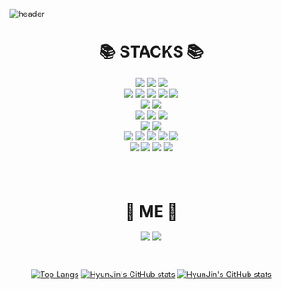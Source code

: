 ![header](https://capsule-render.vercel.app/api?type=Waving&color=gradient&height=300&section=header&text=Welcome%20to%20HyunJin's%20Git%20profile&fontSize=50)

<div align=center>
<h1>📚 STACKS 📚</h1>


  <img src="https://img.shields.io/badge/python-3776AB?style=for-the-badge&logo=python&logoColor=white"> 
  <img src="https://img.shields.io/badge/java-007396?style=for-the-badge&logo=java&logoColor=white"> 
  <img src="https://img.shields.io/badge/c-00599C?style=for-the-badge&logo=c%2B%2B&logoColor=white">
  <br>
  
  <img src="https://img.shields.io/badge/django-092E20?style=for-the-badge&logo=django&logoColor=white">
  <img src="https://img.shields.io/badge/html5-E34F26?style=for-the-badge&logo=html5&logoColor=white"> 
  <img src="https://img.shields.io/badge/css-1572B6?style=for-the-badge&logo=css3&logoColor=white"> 
  <img src="https://img.shields.io/badge/javascript-F7DF1E?style=for-the-badge&logo=javascript&logoColor=black"> 
  <img src="https://img.shields.io/badge/jquery-0769AD?style=for-the-badge&logo=jquery&logoColor=white">
  <br>

  <img src="https://img.shields.io/badge/android-3DDC84?style=for-the-badge&logo=android&logoColor=white">  
  <img src="https://img.shields.io/badge/linux-FCC624?style=for-the-badge&logo=linux&logoColor=black"> 
  <br>

  <img src="https://img.shields.io/badge/Oracle-F80000?style=for-the-badge&logo=Oracle&logoColor=white">  
  <img src="https://img.shields.io/badge/AWS-232F3E?style=for-the-badge&logo=AWS&logoColor=black">
  <img src="https://img.shields.io/badge/MySQL-4479A1?style=for-the-badge&logo=MySQL&logoColor=black"> 
  <br>

  <img src="https://img.shields.io/badge/TensorFlow-FF6F00?style=for-the-badge&logo=TensorFlow&logoColor=white">  
  <img src="https://img.shields.io/badge/OpenCV-5C3EE8?style=for-the-badge&logo=OpenCV&logoColor=white"> 
  <br>

  <img src="https://img.shields.io/badge/Docker-2496ED?style=for-the-badge&logo=Docker&logoColor=white">   
  <img src="https://img.shields.io/badge/Hadoop-66CCFF?style=for-the-badge&logo=ApacheHadoop&logoColor=white"> 
  <img src="https://img.shields.io/badge/Spark-E25A1C?style=for-the-badge&logo=Apache Spark&logoColor=white"> 
  <img src="https://img.shields.io/badge/Airflow-017CEE?style=for-the-badge&logo=Apache Airflow&logoColor=white">
  <img src="https://img.shields.io/badge/Kafka-231F20?style=for-the-badge&logo=Apache Kafka&logoColor=white"> 
  <br>

  <img src="https://img.shields.io/badge/github-181717?style=for-the-badge&logo=github&logoColor=white">
  <img src="https://img.shields.io/badge/git-F05032?style=for-the-badge&logo=git&logoColor=white">
  <img src="https://img.shields.io/badge/Slack-4A154B?style=for-the-badge&logo=Slack&logoColor=white">
  <img src="https://img.shields.io/badge/Trello-0052CC?style=for-the-badge&logo=Trello&logoColor=white">
  <br>
  
  <br><br>


  <h1>🍑 ME 🍑</h1>

  <div>
    <a href="mailto:jhj6740@gmail.com" target="_blank"><img src="https://img.shields.io/badge/Gmail-EA4335?style=flat-square&logo=Gmail&logoColor=white"/></a>
    <a href="https://hub.docker.com/u/jhjzmdk" target="_blank"><img src="https://img.shields.io/badge/DockerHub-2496ED?style=flat-square&logo=Docker&logoColor=white"/></a>
  </div>
  <br><br>

  [![Top Langs](https://github-readme-stats.vercel.app/api/top-langs/?username=cyless-hj&layout=compact)](https://github.com/anuraghazra/github-readme-stats)
  [![HyunJin's GitHub stats](https://github-readme-stats.vercel.app/api?username=cyless-hj)](https://github.com/anuraghazra/github-readme-stats)
  [![HyunJin's GitHub stats](https://github-readme-stats-eight-theta.vercel.app/api?username=cyless-hj)](https://github.com/anuraghazra/github-readme-stats)

</div>
